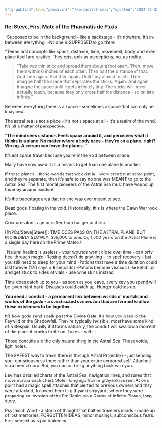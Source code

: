 ```yaml
---
{"dg-publish":true,"permalink":"/eos/astral-sea/","updated":"2024-12-22T22:43:39.181-06:00"}
---
```



### Re: Steve, First Mate of the Phasmatis de Paxis

-Supposed to be in the background - like a backstage - it’s nowhere, it’s in-between everything 
-No one is SUPPOSED to go there

“Terms and concepts like space, distance, time, movement, body, and even plane itself are relative. They exist only as perceptions, not as reality. 

>"Take two thin stick and spread them about a foot apart. Then, move them within 6 inches of each other. Then half the distance of that. And then again. And then again. Until they almost touch. Then imagine half the space that separates the sticks. Again. And again. Imagine the space until it gets infinitely tiny.
The sticks will never actually touch, because they only cross half the distance - so on into infinity."

Between everything there is a space - sometimes a space that can only be imagined. 

The astral sea is not a place - it’s not a space at all - it’s a realm of the mind. It’s all a matter of perspective. 

"**The mind sees distance. Feels space around it, and perceives what it thinks is a plane. No matter where a body goes - they’re on a plane, right? Wrong. A person can leave the planes.** "

It’s not space travel because you’re in the void between space. 

Many have now used it as a means to get from one plane to another. 

If these planes - these worlds that we exist in - were created at some point, and they’re separate, then it’s safe to say no one was MEANT to go to the Astral Sea. The first mortal pioneers of the Astral Sea must have wound up there by arcane incident.   

It’s the backstage area that no one was ever meant to see. 

Dead gods, floating in the void. Historically, this is where the Dawn War took place. 

Creatures don’t age or suffer from hunger or thirst. 


[[NPCs/Steve\|Steve]]: TIME DOES PASS ON THE ASTRAL PLANE, BUT INCREDIBLY SLOWLY. 365,000 to one. Or, 1,000 years on the Astral Plane is a single day here on the Prime Material. 

-Natural healing is useless - your wounds won’t close over time - can only heal through magic
-Resting doesn’t do anything - no spell recovery - but you still need to sleep for your mind
-Potions that have a time duration could last forever (170 days = 6 seconds)
-Potions become viscous (like ketchup) and get stuck to sides of vials - use wine skins instead

Time does catch up to you - as soon as you leave, every day you spend will be given right back. Diseases could catch up. Hunger catches up. 

**You need a conduit - a permanent link between worlds of mortals and worlds of the gods - a constructed connection that are formed to allow these existences to be together.** 

It’s how gods send spells past the Divine Gate. It’s how you pass to the Feywild or the Shadowfell. They’re typically invisible, most have some kind of a lifespan. Usually if it forms naturally, the conduit will swallow a moment of the plane it cracks to life on. Takes it with it. 

Those conduits are the only natural thing in the Astral Sea. These voids, light holes. 

The SAFEST way to travel there is through Astral Projection - just sending your consciousness there rather than your entire corporeal self. Attached via a mental cord. But, you cannot bring anything back with you.

Levi has detailed charts of the Astral Sea, navigation lines, and runes that move across each chart. Stolen long ago from a githyanki vessel. At one point had a magic spell attached that alerted its previous owners and they were attacked, followed them to githyanki shipyards where they were preparing an invasion of the Far Realm via a Codex of Infinite Planes, long story. 

Psychisch Wind - a storm of thought that battles travelers minds - made up of lost memories, FORGOTTEN IDEAS, minor musings, subconscious fears. First sensed as rapid darkening.
